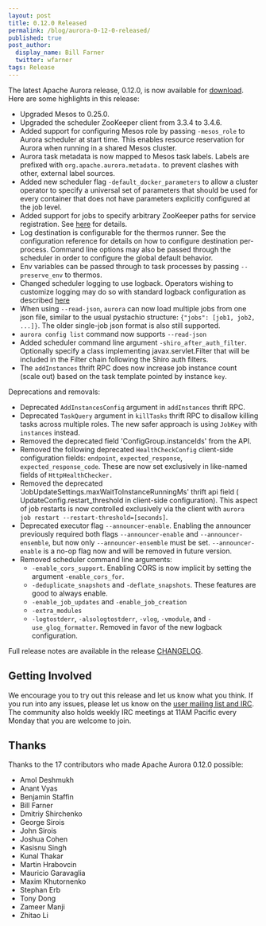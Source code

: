 ```yaml
---
layout: post
title: 0.12.0 Released
permalink: /blog/aurora-0-12-0-released/
published: true
post_author:
  display_name: Bill Farner
  twitter: wfarner
tags: Release
---
```


The latest Apache Aurora release, 0.12.0, is now available for
[download](http://aurora.apache.org/downloads/). Here are some highlights in this release:

  - Upgraded Mesos to 0.25.0.
  - Upgraded the scheduler ZooKeeper client from 3.3.4 to 3.4.6.
  - Added support for configuring Mesos role by passing `-mesos_role` to Aurora scheduler at start time.
    This enables resource reservation for Aurora when running in a shared Mesos cluster.
  - Aurora task metadata is now mapped to Mesos task labels. Labels are prefixed with
    `org.apache.aurora.metadata.` to prevent clashes with other, external label sources.
  - Added new scheduler flag `-default_docker_parameters` to allow a cluster operator to specify a
    universal set of parameters that should be used for every container that does not have parameters
    explicitly configured at the job level.
  - Added support for jobs to specify arbitrary ZooKeeper paths for service registration.  See
    [here](https://github.com/apache/aurora/blob/master/docs/configuration-reference.md#announcer-objects)
    for details.
  - Log destination is configurable for the thermos runner. See the configuration reference for details
    on how to configure destination per-process. Command line options may also be passed through the
    scheduler in order to configure the global default behavior.
  - Env variables can be passed through to task processes by passing `--preserve_env`
    to thermos.
  - Changed scheduler logging to use logback.
    Operators wishing to customize logging may do so with standard logback configuration as described
    [here](http://logback.qos.ch/manual/configuration.html)
  - When using `--read-json`, `aurora` can now load multiple jobs from one json file,
    similar to the usual pystachio structure: `{"jobs": [job1, job2, ...]}`. The
    older single-job json format is also still supported.
  - `aurora config list` command now supports `--read-json`
  - Added scheduler command line argument `-shiro_after_auth_filter`. Optionally specify a class
    implementing javax.servlet.Filter that will be included in the Filter chain following the Shiro
    auth filters.
  - The `addInstances` thrift RPC does now increase job instance count (scale out) based on the
    task template pointed by instance `key`.

Deprecations and removals:

  - Deprecated `AddInstancesConfig` argument in `addInstances` thrift RPC.
  - Deprecated `TaskQuery` argument in `killTasks` thrift RPC to disallow killing tasks across
    multiple roles. The new safer approach is using `JobKey` with `instances` instead.
  - Removed the deprecated field 'ConfigGroup.instanceIds' from the API.
  - Removed the following deprecated `HealthCheckConfig` client-side configuration fields: `endpoint`,
    `expected_response`, `expected_response_code`.  These are now set exclusively in like-named fields
    of `HttpHealthChecker.`
  - Removed the deprecated 'JobUpdateSettings.maxWaitToInstanceRunningMs' thrift api field (
    UpdateConfig.restart_threshold in client-side configuration). This aspect of job restarts is now
    controlled exclusively via the client with `aurora job restart --restart-threshold=[seconds]`.
  - Deprecated executor flag `--announcer-enable`. Enabling the announcer previously required both flags
    `--announcer-enable` and `--announcer-ensemble`, but now only `--announcer-ensemble` must be set.
    `--announcer-enable` is a no-op flag now and will be removed in future version.
  - Removed scheduler command line arguments:
    - `-enable_cors_support`.  Enabling CORS is now implicit by setting the argument
      `-enable_cors_for`.
    - `-deduplicate_snapshots` and `-deflate_snapshots`.  These features are good to always enable.
    - `-enable_job_updates` and `-enable_job_creation`
    - `-extra_modules`
    - `-logtostderr`, `-alsologtostderr`, `-vlog`, `-vmodule`, and `-use_glog_formatter`. Removed
       in favor of the new logback configuration.

Full release notes are available in the release
[CHANGELOG](https://gitbox.apache.org/repos/asf?p=aurora.git&f=CHANGELOG&hb=refs/tags/rel/0.12.0).

## Getting Involved

We encourage you to try out this release and let us know what you think. If you run into any issues,
please let us know on the [user mailing list and IRC](https://aurora.apache.org/community/). The
community also holds weekly IRC meetings at 11AM Pacific every Monday that you are welcome to join.

## Thanks

Thanks to the 17 contributors who made Apache Aurora 0.12.0 possible:

* Amol Deshmukh
* Anant Vyas
* Benjamin Staffin
* Bill Farner
* Dmitriy Shirchenko
* George Sirois
* John Sirois
* Joshua Cohen
* Kasisnu Singh
* Kunal Thakar
* Martin Hrabovcin
* Mauricio Garavaglia
* Maxim Khutornenko
* Stephan Erb
* Tony Dong
* Zameer Manji
* Zhitao Li
